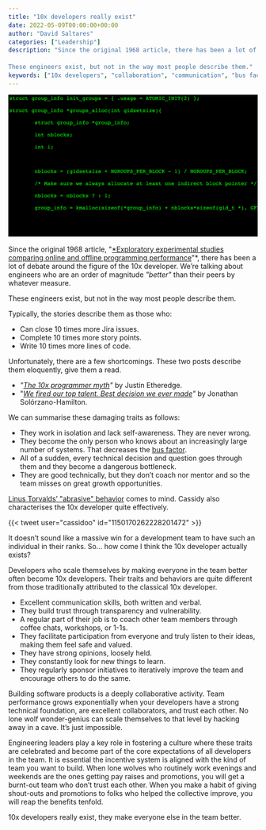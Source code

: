 ```yaml
---
title: "10x developers really exist"
date: 2022-05-09T00:00:00+00:00
author: "David Saltares"
categories: ["Leadership"]
description: "Since the original 1968 article, there has been a lot of debate around the figure of the 10x developer. We’re talking about engineers who are an order of magnitude better than their peers by whatever measure.

These engineers exist, but not in the way most people describe them."
keywords: ["10x developers", "collaboration", "communication", "bus factor", "engineering teams", "learning culture", "engineering expectations", "lone wolf", "Jira", "story points", "performance"]
---
```


![Screencast of hacker typer](/img/hacker-typer.gif)

Since the original 1968 article, "[*Exploratory experimental studies comparing online and offline programming performance](https://dl.acm.org/doi/10.1145/362851.362858)"*, there has been a lot of debate around the figure of the 10x developer. We’re talking about engineers who are an order of magnitude *"better"* than their peers by whatever measure.

These engineers exist, but not in the way most people describe them.

Typically, the stories describe them as those who:

- Can close 10 times more Jira issues.
- Complete 10 times more story points.
- Write 10 times more lines of code.

Unfortunately, there are a few shortcomings. These two posts describe them eloquently, give them a read.

- *"[The 10x programmer myth](https://www.simplethread.com/the-10x-programmer-myth/)"* by Justin Etheredge.
- "*[We fired our top talent. Best decision we ever made](https://www.freecodecamp.org/news/we-fired-our-top-talent-best-decision-we-ever-made-4c0a99728fde/)"* by Jonathan Solórzano-Hamilton.

We can summarise these damaging traits as follows:

- They work in isolation and lack self-awareness. They are never wrong.
- They become the only person who knows about an increasingly large number of systems. That decreases the [bus factor](https://en.wikipedia.org/wiki/Bus_factor).
- All of a sudden, every technical decision and question goes through them and they become a dangerous bottleneck.
- They are good technically, but they don’t coach nor mentor and so the team misses on great growth opportunities.

[Linus Torvalds’ "abrasive" behavior](https://www.youtube.com/watch?v=JZ017D_JOPY) comes to mind. Cassidy also characterises the 10x developer quite effectively.

{{< tweet user="cassidoo" id="1150170262228201472" >}}

It doesn’t sound like a massive win for a development team to have such an individual in their ranks. So... how come I think the 10x developer actually exists?

Developers who scale themselves by making everyone in the team better often become 10x developers. Their traits and behaviors are quite different from those traditionally attributed to the classical 10x developer.

- Excellent communication skills, both written and verbal.
- They build trust through transparency and vulnerability.
- A regular part of their job is to coach other team members through coffee chats, workshops, or 1-1s.
- They facilitate participation from everyone and truly listen to their ideas, making them feel safe and valued.
- They have strong opinions, loosely held.
- They constantly look for new things to learn.
- They regularly sponsor initiatives to iteratively improve the team and encourage others to do the same.

Building software products is a deeply collaborative activity. Team performance grows exponentially when your developers have a strong technical foundation, are excellent collaborators, and trust each other. No lone wolf wonder-genius can scale themselves to that level by hacking away in a cave. It’s just impossible.

Engineering leaders play a key role in fostering a culture where these traits are celebrated and become part of the core expectations of all developers in the team. It is essential the incentive system is aligned with the kind of team you want to build. When lone wolves who routinely work evenings and weekends are the ones getting pay raises and promotions, you will get a burnt-out team who don’t trust each other. When you make a habit of giving shout-outs and promotions to folks who helped the collective improve, you will reap the benefits tenfold.

10x developers really exist, they make everyone else in the team better.
